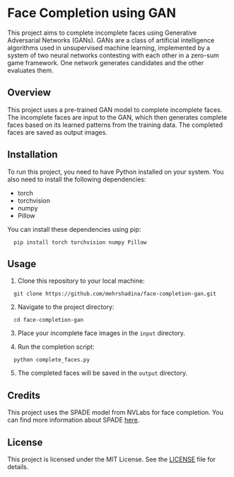 # Face Completion using GAN

This project aims to complete incomplete faces using Generative Adversarial Networks (GANs). GANs are a class of artificial intelligence algorithms used in unsupervised machine learning, implemented by a system of two neural networks contesting with each other in a zero-sum game framework. One network generates candidates and the other evaluates them.

## Overview

This project uses a pre-trained GAN model to complete incomplete faces. The incomplete faces are input to the GAN, which then generates complete faces based on its learned patterns from the training data. The completed faces are saved as output images.

## Installation

To run this project, you need to have Python installed on your system. You also need to install the following dependencies:

- torch
- torchvision
- numpy
- Pillow

You can install these dependencies using pip:
```
  pip install torch torchvision numpy Pillow
```
## Usage

1. Clone this repository to your local machine:
```
  git clone https://github.com/mehrshadina/face-completion-gan.git
```

2. Navigate to the project directory:
```
  cd face-completion-gan
```

3. Place your incomplete face images in the `input` directory.

4. Run the completion script:
```
  python complete_faces.py
```

5. The completed faces will be saved in the `output` directory.

## Credits

This project uses the SPADE model from NVLabs for face completion. You can find more information about SPADE [here](https://github.com/NVlabs/SPADE).

## License

This project is licensed under the MIT License. See the [LICENSE](LICENSE) file for details.
